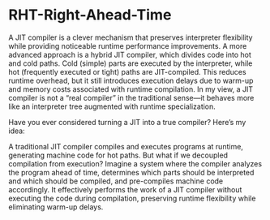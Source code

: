 # RHT-Right-Ahead-Time


A JIT compiler is a clever mechanism that preserves interpreter flexibility while providing noticeable runtime performance improvements. A more advanced approach is a hybrid JIT compiler, which divides code into hot and cold paths. Cold (simple) parts are executed by the interpreter, while hot (frequently executed or tight) paths are JIT-compiled. This reduces runtime overhead, but it still introduces execution delays due to warm-up and memory costs associated with runtime compilation. In my view, a JIT compiler is not a “real compiler” in the traditional sense—it behaves more like an interpreter tree augmented with runtime specialization.

Have you ever considered turning a JIT into a true compiler? Here’s my idea:

A traditional JIT compiler compiles and executes programs at runtime, generating machine code for hot paths. But what if we decoupled compilation from execution? Imagine a system where the compiler analyzes the program ahead of time, determines which parts should be interpreted and which should be compiled, and pre-compiles machine code accordingly. It effectively performs the work of a JIT compiler without executing the code during compilation, preserving runtime flexibility while eliminating warm-up delays.
